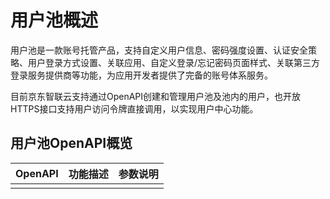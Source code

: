 # 用户池概述

用户池是一款账号托管产品，支持自定义用户信息、密码强度设置、认证安全策略、用户登录方式设置、关联应用、自定义登录/忘记密码页面样式、关联第三方登录服务提供商等功能，为应用开发者提供了完备的账号体系服务。

目前京东智联云支持通过OpenAPI创建和管理用户池及池内的用户，也开放HTTPS接口支持用户访问令牌直接调用，以实现用户中心功能。

## 用户池OpenAPI概览

| OpenAPI | 功能描述 | 参数说明 |
| ------- | ------- | -------- |
||||
